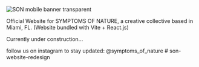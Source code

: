 
![SON mobile banner transparent](https://github.com/elliottsaruski/symptoms-of-nature-website/assets/117602881/7e1c2c6f-4cfe-4d55-90ca-564acfe9a2b9)

Official Website for SYMPTOMS OF NATURE, a creative collective based in Miami, FL.
(Website bundled with Vite + React.js)

Currently under construction...

follow us on instagram to stay updated: @symptoms_of_nature
#   s o n - w e b s i t e - r e d e s i g n  
 